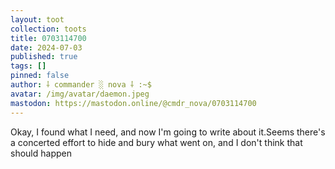 ```yaml
---
layout: toot
collection: toots
title: 0703114700
date: 2024-07-03
published: true
tags: []
pinned: false
author: ⸸ commander ░ nova ⸸ :~$
avatar: /img/avatar/daemon.jpeg
mastodon: https://mastodon.online/@cmdr_nova/0703114700
---
```


Okay, I found what I need, and now I'm going to write about it.Seems there's a concerted effort to hide and bury what went on, and I don't think that should happen
